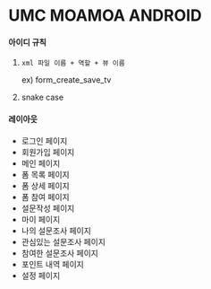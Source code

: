 # UMC MOAMOA ANDROID
#### 아이디 규칙
1. `xml 파일 이름 + 역할 + 뷰 이름`

    ex) form_create_save_tv
2. snake case


#### 레이아웃
- 로그인 페이지
- 회원가입 페이지
- 메인 페이지
- 폼 목록 페이지
- 폼 상세 페이지
- 폼 참여 페이지
- 설문작성 페이지
- 마이 페이지
- 나의 설문조사 페이지
- 관심있는 설문조사 페이지
- 참여한 설문조사 페이지
- 포인트 내역 페이지
- 설정 페이지
